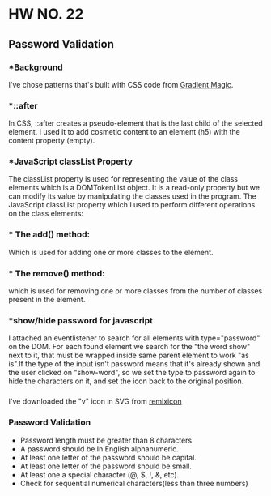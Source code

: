 # HW NO. 22
## Password Validation

### *Background
I've chose patterns that's built with CSS code from [Gradient Magic](https://www.gradientmagic.com/).

### *::after 
In CSS, ::after creates a pseudo-element that is the last child of the selected element. I used it to add cosmetic content to an element (h5) with the content property (empty). 

### *JavaScript classList Property
The classList property is used for representing the value of the class elements which is a DOMTokenList object. It is a read-only property but we can modify its value by manipulating the classes used in the program. The JavaScript classList property which I used to perform different operations on the class elements:

### * The add() method:
 Which is used for adding one or more classes to the element.
### * The remove() method:
 which is used for removing one or more classes from the number of classes present in the element.

### *show/hide password for javascript
I attached an eventlistener to search for all elements with type="password" on the DOM.
For each found element we search for the "the word show" next to it, that must be wrapped inside same parent element to work "as is".If the type of the input isn't password means that it's already shown and the user clicked on "show-word", so we set the type to password again to hide the characters on it, and set the icon back to the original position.

### 
  I've downloaded the "v" icon in SVG from [remixicon](https://remixicon.com/)

### Password Validation
* Password length must be greater than 8 characters.
* A password should be In English alphanumeric.
* At least one letter of the password should be capital.
* At least one letter of the password should be small.
* At least one  a special character (@, $, !, &, etc)..
* Check for sequential numerical characters(less than three numbers)


